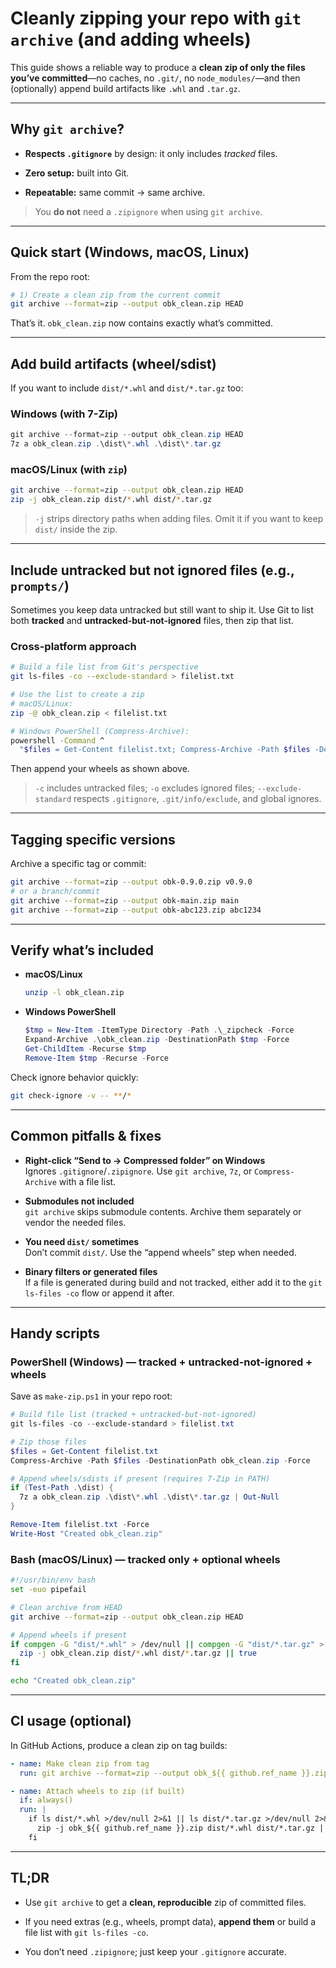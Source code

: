 # Cleanly zipping your repo with `git archive` (and adding wheels)

This guide shows a reliable way to produce a **clean zip of only the files you’ve committed**—no caches, no `.git/`, no `node_modules/`—and then (optionally) append build artifacts like `.whl` and `.tar.gz`.

* * *

## Why `git archive`?

* **Respects `.gitignore`** by design: it only includes _tracked_ files.
    
* **Zero setup:** built into Git.
    
* **Repeatable:** same commit → same archive.
    

> You **do not** need a `.zipignore` when using `git archive`.

* * *

## Quick start (Windows, macOS, Linux)

From the repo root:

```bash
# 1) Create a clean zip from the current commit
git archive --format=zip --output obk_clean.zip HEAD
```

That’s it. `obk_clean.zip` now contains exactly what’s committed.

* * *

## Add build artifacts (wheel/sdist)

If you want to include `dist/*.whl` and `dist/*.tar.gz` too:

### Windows (with 7-Zip)

```powershell
git archive --format=zip --output obk_clean.zip HEAD
7z a obk_clean.zip .\dist\*.whl .\dist\*.tar.gz
```

### macOS/Linux (with `zip`)

```bash
git archive --format=zip --output obk_clean.zip HEAD
zip -j obk_clean.zip dist/*.whl dist/*.tar.gz
```

> `-j` strips directory paths when adding files. Omit it if you want to keep `dist/` inside the zip.

* * *

## Include **untracked but not ignored** files (e.g., `prompts/`)

Sometimes you keep data untracked but still want to ship it. Use Git to list both **tracked** and **untracked-but-not-ignored** files, then zip that list.

### Cross-platform approach

```bash
# Build a file list from Git's perspective
git ls-files -co --exclude-standard > filelist.txt

# Use the list to create a zip
# macOS/Linux:
zip -@ obk_clean.zip < filelist.txt

# Windows PowerShell (Compress-Archive):
powershell -Command ^
  "$files = Get-Content filelist.txt; Compress-Archive -Path $files -DestinationPath obk_clean.zip -Force"
```

Then append your wheels as shown above.

> `-c` includes untracked files; `-o` excludes ignored files; `--exclude-standard` respects `.gitignore`, `.git/info/exclude`, and global ignores.

* * *

## Tagging specific versions

Archive a specific tag or commit:

```bash
git archive --format=zip --output obk-0.9.0.zip v0.9.0
# or a branch/commit
git archive --format=zip --output obk-main.zip main
git archive --format=zip --output obk-abc123.zip abc1234
```

* * *

## Verify what’s included

* **macOS/Linux**
    
    ```bash
    unzip -l obk_clean.zip
    ```
    
* **Windows PowerShell**
    
    ```powershell
    $tmp = New-Item -ItemType Directory -Path .\_zipcheck -Force
    Expand-Archive .\obk_clean.zip -DestinationPath $tmp -Force
    Get-ChildItem -Recurse $tmp
    Remove-Item $tmp -Recurse -Force
    ```
    

Check ignore behavior quickly:

```bash
git check-ignore -v -- **/*
```

* * *

## Common pitfalls & fixes

* **Right-click “Send to → Compressed folder” on Windows**  
    Ignores `.gitignore`/`.zipignore`. Use `git archive`, `7z`, or `Compress-Archive` with a file list.
    
* **Submodules not included**  
    `git archive` skips submodule contents. Archive them separately or vendor the needed files.
    
* **You need `dist/` sometimes**  
    Don’t commit `dist/`. Use the “append wheels” step when needed.
    
* **Binary filters or generated files**  
    If a file is generated during build and not tracked, either add it to the `git ls-files -co` flow or append it after.
    

* * *

## Handy scripts

### PowerShell (Windows) — tracked + untracked-not-ignored + wheels

Save as `make-zip.ps1` in your repo root:

```powershell
# Build file list (tracked + untracked-but-not-ignored)
git ls-files -co --exclude-standard > filelist.txt

# Zip those files
$files = Get-Content filelist.txt
Compress-Archive -Path $files -DestinationPath obk_clean.zip -Force

# Append wheels/sdists if present (requires 7-Zip in PATH)
if (Test-Path .\dist) {
  7z a obk_clean.zip .\dist\*.whl .\dist\*.tar.gz | Out-Null
}

Remove-Item filelist.txt -Force
Write-Host "Created obk_clean.zip"
```

### Bash (macOS/Linux) — tracked only + optional wheels

```bash
#!/usr/bin/env bash
set -euo pipefail

# Clean archive from HEAD
git archive --format=zip --output obk_clean.zip HEAD

# Append wheels if present
if compgen -G "dist/*.whl" > /dev/null || compgen -G "dist/*.tar.gz" > /dev/null; then
  zip -j obk_clean.zip dist/*.whl dist/*.tar.gz || true
fi

echo "Created obk_clean.zip"
```

* * *

## CI usage (optional)

In GitHub Actions, produce a clean zip on tag builds:

```yaml
- name: Make clean zip from tag
  run: git archive --format=zip --output obk_${{ github.ref_name }}.zip ${{ github.ref_name }}

- name: Attach wheels to zip (if built)
  if: always()
  run: |
    if ls dist/*.whl >/dev/null 2>&1 || ls dist/*.tar.gz >/dev/null 2>&1; then
      zip -j obk_${{ github.ref_name }}.zip dist/*.whl dist/*.tar.gz || true
    fi
```

* * *

## TL;DR

* Use `git archive` to get a **clean, reproducible** zip of committed files.
    
* If you need extras (e.g., wheels, prompt data), **append them** or build a file list with `git ls-files -co`.
    
* You don’t need `.zipignore`; just keep your `.gitignore` accurate.
    